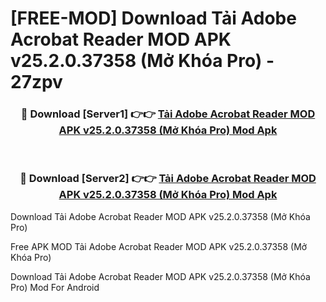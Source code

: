 # [FREE-MOD] Download Tải Adobe Acrobat Reader MOD APK v25.2.0.37358 (Mở Khóa Pro) - 27zpv


<div align="center">
<h3>🔴 Download [Server1] 👉👉 <a href="https://apk-comot.site?title=Tải_Adobe_Acrobat_Reader_MOD_APK_v25.2.0.37358_(Mở_Khóa_Pro)">Tải Adobe Acrobat Reader MOD APK v25.2.0.37358 (Mở Khóa Pro) Mod Apk</a></h3><br>

<h3>🔴 Download [Server2] 👉👉 <a href="https://apk-comot.site?title=Tải_Adobe_Acrobat_Reader_MOD_APK_v25.2.0.37358_(Mở_Khóa_Pro)">Tải Adobe Acrobat Reader MOD APK v25.2.0.37358 (Mở Khóa Pro) Mod Apk</a></h3>
</div>



Download Tải Adobe Acrobat Reader MOD APK v25.2.0.37358 (Mở Khóa Pro) 

Free APK MOD Tải Adobe Acrobat Reader MOD APK v25.2.0.37358 (Mở Khóa Pro) 

Download Tải Adobe Acrobat Reader MOD APK v25.2.0.37358 (Mở Khóa Pro) Mod For Android
